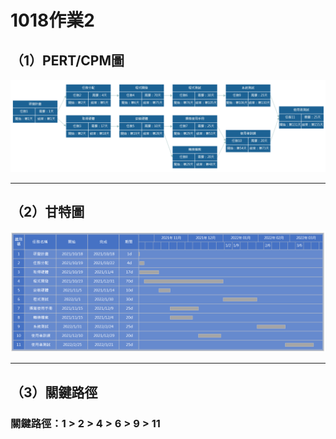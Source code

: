 # 1018作業2

## （1）PERT/CPM圖
![PERT圖](/1018pert.png)

***

## （2）甘特圖
![甘特圖](/1018gantt.png)

***

## （3）關鍵路徑
### 關鍵路徑：1 > 2 > 4 > 6 > 9 > 11
